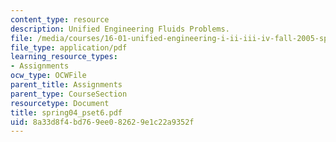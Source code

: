 ```yaml
---
content_type: resource
description: Unified Engineering Fluids Problems.
file: /media/courses/16-01-unified-engineering-i-ii-iii-iv-fall-2005-spring-2006/8a33d8f4bd769ee082629e1c22a9352f_spring04_pset6.pdf
file_type: application/pdf
learning_resource_types:
- Assignments
ocw_type: OCWFile
parent_title: Assignments
parent_type: CourseSection
resourcetype: Document
title: spring04_pset6.pdf
uid: 8a33d8f4-bd76-9ee0-8262-9e1c22a9352f
---
```

